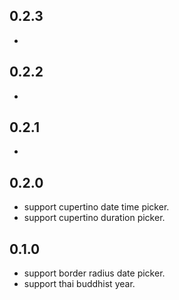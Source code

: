 ## 0.2.3

*

## 0.2.2

*

## 0.2.1

*

## 0.2.0

* support cupertino date time picker.
* support cupertino duration picker.


## 0.1.0

* support border radius date picker.
* support thai buddhist year.
